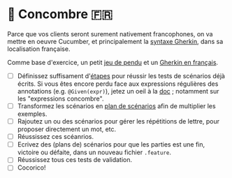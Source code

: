 🥒 Concombre 🇫🇷
===

Parce que vos clients seront surement nativement francophones, on va mettre en oeuvre Cucumber, et principalement la [syntaxe Gherkin](https://cucumber.io/docs/gherkin/languages/#gherkin-dialect-fr-content), dans sa localisation française.

Comme base d'exercice, un petit [jeu de pendu](src/main/java/software_engineering/univ_lorraine/spoonless/jeu/JeuDuPendu.java) et un [Gherkin en français](src/test/resources/software_engineering/univ_lorraine/polytech_nancy/jeu/ProposerLettre.feature).

- [ ] Définissez suffisament d'[étapes](src/test/java/software_engineering/univ_lorraine/polytech_nancy/jeu/JeuDuPenduSteps.java) pour réussir les tests de scénarios déjà écrits. Si vous êtes encore perdu face aux expressions régulières des annotations (e.g. `@Given(expr)`), jetez un oeil à la [doc](https://cucumber.io/docs/cucumber/step-definitions/?lang=java#expressions) ; notamment sur les "expressions concombre".
- [ ] Transformez les scénarios en [plan de scénarios](https://cucumber.io/docs/gherkin/reference/#scenario-outline) afin de multiplier les exemples.
- [ ] Rajoutez un ou des scénarios pour gérer les répétitions de lettre, pour proposer directement un mot, etc.
- [ ] Réussissez ces scéanrios.
- [ ] Ecrivez des (plans de) scénarios pour que les parties est une fin, victoire ou défaite, dans un nouveau fichier `.feature`.
- [ ] Réussissez tous ces tests de validation.
- [ ] Cocorico!